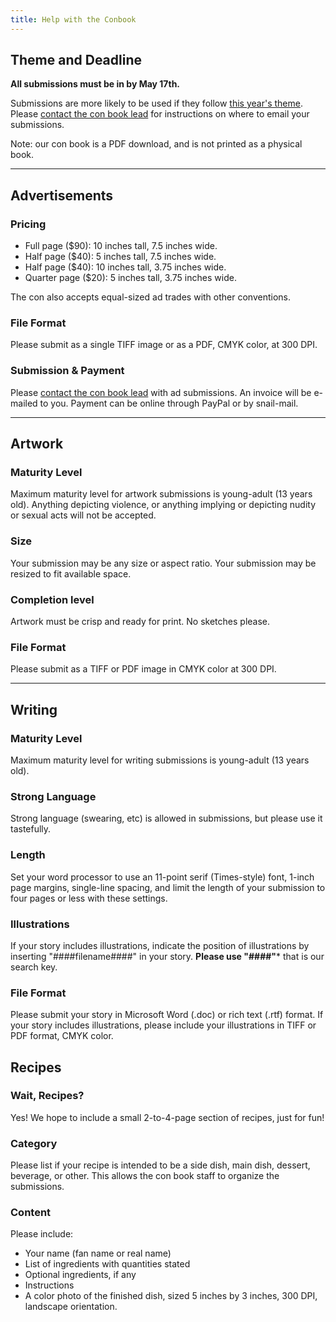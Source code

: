 ```yaml
---
title: Help with the Conbook
---
```

## Theme and Deadline

**All submissions must be in by May 17th.**

Submissions are more likely to be used if they follow <a href="/theme/">this year's theme</a>. Please <a href="/contact/">contact the con book lead</a> for instructions on where to email your submissions.

Note: our con book is a PDF download, and is not printed as a physical book.

---

## Advertisements

### Pricing

 - Full page ($90): 10 inches tall, 7.5 inches wide.
 - Half page ($40): 5 inches tall, 7.5 inches wide.
 - Half page ($40): 10 inches tall, 3.75 inches wide.
 - Quarter page ($20): 5 inches tall, 3.75 inches wide.

The con also accepts equal-sized ad trades with other conventions.

### File Format

Please submit as a single TIFF image or as a PDF, CMYK color, at 300 DPI.

### Submission &amp; Payment

Please <a href="/contact/">contact the con book lead</a> with ad submissions. An invoice will be e-mailed to you. Payment can be online through PayPal or by snail-mail.

---

## Artwork

### Maturity Level

Maximum maturity level for artwork submissions is young-adult (13 years old). Anything depicting violence, or anything implying or depicting nudity or sexual acts will not be accepted.

### Size

Your submission may be any size or aspect ratio. Your submission may be resized to fit available space.

### Completion level

Artwork must be crisp and ready for print. No sketches please.

### File Format

Please submit as a TIFF or PDF image in CMYK color at 300 DPI.

---
## Writing
### Maturity Level


Maximum maturity level for writing submissions is young-adult (13 years old).


### Strong Language

Strong language (swearing, etc) is allowed in submissions, but please use it tastefully.


### Length

Set your word processor to use an 11-point serif (Times-style) font, 1-inch page margins, single-line spacing, and limit the length of your submission to four pages or less with these settings.


### Illustrations

If your story includes illustrations, indicate the position of illustrations by inserting "####filename####" in your story. **Please use "####"*** that is our search key.


### File Format

Please submit your story in Microsoft Word (.doc) or rich text (.rtf) format. If your story includes illustrations, please include your illustrations in TIFF or PDF format, CMYK color.


## Recipes

### Wait, Recipes?

Yes! We hope to include a small 2-to-4-page section of recipes, just for fun!


### Category

Please list if your recipe is intended to be a side dish, main dish, dessert, beverage, or other. This allows the con book staff to organize the submissions.


### Content

Please include:

 - Your name (fan name or real name)
 - List of ingredients with quantities stated
 - Optional ingredients, if any
 - Instructions
 - A color photo of the finished dish, sized 5 inches by 3 inches, 300 DPI, landscape orientation.
